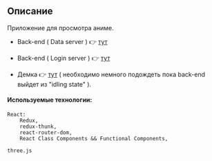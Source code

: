 
## Описание
Приложение для просмотра аниме.

- Back-end ( Data server ) 👉 [тут]( https://github.com/DavidSulava/Demo_Anime_React_Back_End )
- Back-end ( Login server ) 👉 [тут]( https://github.com/DavidSulava/LoginServer )

- Демка 👉 [тут]( https://davidsulava.github.io/Demo_Anime_React_Front_End/) ( необходимо немного подождеть пока back-end выйдет из "idling state" ).

#### Используемые технологии:
```
React:
    Redux,
    redux-thunk,
    react-router-dom,
    React Class Components && Functional Components,

three.js

```



